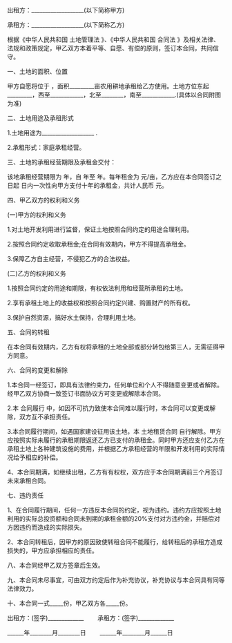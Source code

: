 
 


出租方：___________________(以下简称甲方)


承租方：___________________(以下简称乙方)


根据《中华人民共和国
土地管理法
》、《中华人民共和国
合同法
》及相关法律、法规和政策规定，甲乙双方本着平等、自愿、有偿的原则，签订本合同，共同信守。


一、土地的面积、位置


甲方自愿将位于 ，面积_________亩农用耕地承租给乙方使用。土地方位东起_________，西至____________，北至________，南至____________.(具体以合同附图为准)


二、土地用途及承租形式


1.土地用途为___________________ .


2.承租形式：家庭承租经营。


三、土地的承租经营期限及承租金交付：


该地承租经营期限为 年，自 年至 年。每年租金为 元/亩，乙方应在本合同签订之日起 日内一次性向甲方支付十年的承租金，共计人民币 元。


四、甲乙双方的权利和义务


(一)甲方的权利和义务


1.对土地开发利用进行监督，保证土地按照合同约定的用途合理利用。


2.按照合同约定收取承租金;在合同有效期内，甲方不得提高承租金。


3.保障乙方自主经营，不侵犯乙方的合法权益。


(二)乙方的权利和义务


1.按照合同约定的用途和期限，有权依法利用和经营所承租的土地。


2.享有承租土地上的收益权和按照合同约定兴建、购置财产的所有权。


3.保护自然资源，搞好水土保持，合理利用土地。


五、合同的转租


在本合同有效期内，乙方有权将承租的土地全部或部分转包给第三人，无需征得甲方同意。


六、合同的变更和解除


1.本合同一经签订，即具有法律约束力，任何单位和个人不得随意变更或者解除。经甲乙双方协商一致签订书面协议方可变更或解除本合同。


2.本
合同履行
中，如因不可抗力致使本合同难以履行时，本合同可以变更或解除，双方互不承担责任。


3.本合同履行期间，如遇国家建设征用该土地，本
土地租赁合同
自行解除。甲方应按照实际未履行的承租期限返还乙方已支付的承租金。同时甲方还应支付乙方在承租土地上各种建筑设施的费用，并根据乙方承租经营的年限和开发利用的实际情况给予相应的补偿。


4、本合同期满，如继续出租，乙方有有权权，双方应于本合同期满前三个月签订未来承租合同。


七、违约责任


1、在合同履行期间，任何一方违反本合同的约定，视为违约。违约方应按照土地利用的实际总投资额和合同未到期的承租金额的20%支付对方违约金，并赔偿对方因违约而造成的实际损失。


2、本合同转租后，因甲方的原因致使转租合同不能履行，给转租后的承租方造成损失的，甲方应承担相应的责任。


八、本合同经甲乙双方签章后生效。


九、本合同未尽事宜，可由双方约定后作为补充协议，补充协议与本合同具有同等法律效力。


十、本合同一式_____份，甲乙双方各_____份。


出租方：(签字)_____________ 　　承租方：(签字)_____________


______年________月________日 　　______年________月______日
 


 

 
 
 
 
 
  


  
 

  


  


  
 
 
 
 

